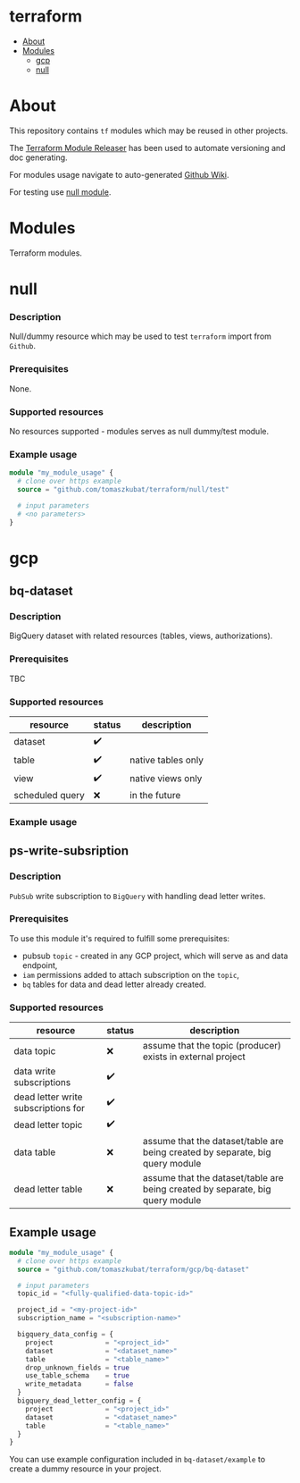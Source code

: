 # terraform

- [About](#about)
- [Modules](#modules)
  - [gcp](#gcp)
  - [null](#null)

# About

This repository contains `tf` modules which may be reused in other projects.

The [Terraform Module Releaser](https://github.com/techpivot/terraform-module-releaser) has been used to automate versioning and doc generating.

For modules usage navigate to auto-generated [Github Wiki](https://github.com/tomaszkubat/terraform/wiki).

For testing use [null module](#null).

# Modules

Terraform modules.


# null

### Description

Null/dummy resource which may be used to test `terraform` import from `Github`.

### Prerequisites

None.

### Supported resources

No resources supported - modules serves as null dummy/test module.

### Example usage

```terraform
module "my_module_usage" {
  # clone over https example
  source = "github.com/tomaszkubat/terraform/null/test"

  # input parameters
  # <no parameters>
}
```

# gcp

## bq-dataset

### Description

BigQuery dataset with related resources (tables, views, authorizations).

### Prerequisites

TBC

### Supported resources

| resource | status | description |
|---|---|---|
| dataset  | ✔️ | |
| table  | ✔️ | native tables only|
| view | ✔️ | native views only|
| scheduled query | ❌ | in the future |

### Example usage




## ps-write-subsription

### Description

`PubSub` write subscription to `BigQuery` with handling dead letter writes.

### Prerequisites

To use this module it's required to fulfill some prerequisites:
- pubsub `topic` - created in any GCP project, which will serve as and data endpoint,
- `iam` permissions added to attach subscription on the `topic`,
- `bq` tables for data and dead letter already created.

### Supported resources

| resource | status | description |
|---|---|---|
| data topic | ❌ | assume that the topic (producer) exists in external project |
| data write subscriptions | ✔️ | |
| dead letter write subscriptions for  | ✔️ | |
| dead letter topic  | ✔️ | |
| data table | ❌ | assume that the dataset/table are being created by separate, big query module |
| dead letter table | ❌ | assume that the dataset/table are being created by separate, big query module |

## Example usage

```terraform
module "my_module_usage" {
  # clone over https example
  source = "github.com/tomaszkubat/terraform/gcp/bq-dataset"

  # input parameters
  topic_id = "<fully-qualified-data-topic-id>"

  project_id = "<my-project-id>"
  subscription_name = "<subscription-name>"

  bigquery_data_config = {
    project             = "<project_id>"
    dataset             = "<dataset_name>"
    table               = "<table_name>"
    drop_unknown_fields = true
    use_table_schema    = true
    write_metadata      = false
  }
  bigquery_dead_letter_config = {
    project             = "<project_id>"
    dataset             = "<dataset_name>"
    table               = "<table_name>"
  }
}
```

You can use example configuration included in `bq-dataset/example` to create a dummy resource in your project.
